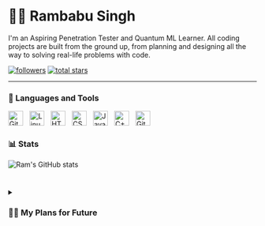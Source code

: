 # 🏄‍♂️ Rambabu Singh

I'm an Aspiring Penetration Tester and Quantum ML Learner. All coding projects are built from the ground up, from planning and designing all the way to solving real-life problems with code.

   <p align="left">
      <a href="https://github.com/godly-raam?tab=followers">
         <img alt="followers" title="Follow me on Github" src="https://custom-icon-badges.demolab.com/github/followers/godly-raam?color=236ad3&labelColor=1155ba&style=for-the-badge&logo=person-add&label=Follow&logoColor=white"/></a>
      <a href="https://github.com/godly-raam?tab=repositories&sort=stargazers">
         <img alt="total stars" title="Total stars on GitHub" src="https://custom-icon-badges.demolab.com/github/stars/godly-raam?color=55960c&style=for-the-badge&labelColor=488207&logo=star"/></a>
   </p>

---

### 🧰 Languages and Tools

<img align="left" alt="Git" width="30px" style="padding-right:10px;" src="https://cdn.jsdelivr.net/gh/devicons/devicon/icons/git/git-original.svg" />
<img align="left" alt="Linux" width="30px" style="padding-right:10px;" src="https://cdn.jsdelivr.net/gh/devicons/devicon/icons/linux/linux-original.svg" />
<img align="left" alt="HTML" width="30px" style="padding-right:10px;" src="https://cdn.jsdelivr.net/gh/devicons/devicon/icons/html5/html5-plain.svg" />
<img align="left" alt="CSS" width="30px" style="padding-right:10px;" src="https://cdn.jsdelivr.net/gh/devicons/devicon/icons/css3/css3-plain.svg" />
<img align="left" alt="JavaScript" width="30px" style="padding-right:10px;" src="https://cdn.jsdelivr.net/gh/devicons/devicon/icons/javascript/javascript-plain.svg" />
<img align="left" alt="C++" width="30px" style="padding-right:10px;" src="https://cdn.jsdelivr.net/gh/devicons/devicon/icons/cplusplus/cplusplus-line.svg" />
<img align="left" alt="GitHub" width="30px" style="padding-right:10px;" src="https://cdn.jsdelivr.net/gh/devicons/devicon/icons/github/github-original.svg" />
<br />

#

### 📊 Stats

![Ram's GitHub stats](https://github-readme-stats.vercel.app/api?username=godly-raam&show_icons=true&theme=gruvbox)

<!-- ![GitHub Streak](https://streak-stats.demolab.com?user=godly-raam&theme=gruvbox&border_radius=4.5) -->

#

<details>
 <summary><h3>👨‍💻 My Plans for Future</h3></summary>
 Well, I have started with Frontend and will be pursuing Full-Stack in between I am gonna change my OS to Linux from Windows. I have a peculiar interest in Cybersecurity and the Pentesting Domain, so I am gonna learn it well enough to Pass the OSCP Certification Exam. To satisfy my curiosity in Physics and Mathematics, I have started exploring Quantum Machine Learning and started to learn prerequisites, To make it possible first I have to learn Machine Learning and then I will learn Quantum Computing Languages such as Qiskit or Cirq with Concepts of Quantum Physics. I am gonna be the BEST Programmer, better than me

